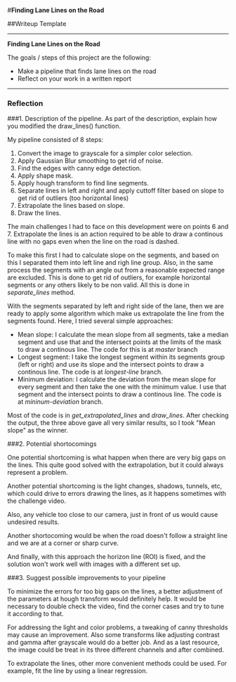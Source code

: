 #**Finding Lane Lines on the Road** 

##Writeup Template

---

**Finding Lane Lines on the Road**

The goals / steps of this project are the following:
* Make a pipeline that finds lane lines on the road
* Reflect on your work in a written report


[//]: # (Image References)

[image1]: ./examples/grayscale.jpg "Grayscale"

---

### Reflection

###1. Description of the pipeline. As part of the description, explain how you modified the draw_lines() function.

My pipeline consisted of 8 steps:

1. Convert the image to grayscale for a simpler color selection.
2. Apply Gaussian Blur smoothing to get rid of noise.
3. Find the edges with canny edge detection.
4. Apply shape mask.
5. Apply hough transform to find line segments.
6. Separate lines in left and right and apply cuttoff filter based on slope to get rid of outliers (too horizontal lines)
7. Extrapolate the lines based on slope.
8. Draw the lines.

The main challenges I had to face on this development were on points 6 and 7. Extrapolate the lines is an action required to be able to draw a continous line with no gaps even when the line on the road is dashed.

To make this first I had to calculate slope on the segments, and based on this I separated them into left line and righ line group. Also, in the same process the segments with an angle out from a reasonable expected range are excluded. This is done to get rid of outliers, for example horizontal segments or any others likely to be non valid. All this is done in *separate_lines* method.

With the segments separated by left and right side of the lane, then we are ready to apply some algorithm which make us extrapolate the line from the segments found. Here, I tried several simple approaches:
* Mean slope: I calculate the mean slope from all segments, take a median segment and use that and the intersect points at the limits of the mask to draw a continous line. The code for this is at *master* branch
* Longest segment: I take the longest segment within its segments group (left or right) and use its slope and the intersect points to draw a continous line. The code is at *longest-line* branch.
* Minimum deviation: I calculate the deviation from the mean slope for every segment and then take the one with the minimum value. I use that segment and the intersect points to draw a continous line. The code is at *mininum-deviation* branch.

Most of the code is in *get_extrapolated_lines* and *draw_lines*. After checking the output, the three above gave all very similar results, so I took "Mean slope" as the winner. 

###2. Potential shortocomings

One potential shortcoming is what happen when there are very big gaps on the lines. This quite good solved with the extrapolation, but it could always represent a problem.

Another potential shortcoming is the light changes, shadows, tunnels, etc, which could drive to errors drawing the lines, as it happens sometimes with the challenge video.

Also, any vehicle too close to our camera, just in front of us would cause undesired results.

Another shortocoming would be when the road doesn't follow a straight line and we are at a corner or sharp curve.

And finally, with this approach the horizon line (ROI) is fixed, and the solution won't work well with images with a different set up.

###3. Suggest possible improvements to your pipeline

To minimize the errors for too big gaps on the lines, a better adjustment of the parameters at hough transform would definitely help. It would be necessary to double check the video, find the corner cases and try to tune it according to that.

For addressing the light and color problems, a tweaking of canny thresholds may cause an improvement. Also some transforms like adjusting contrast and gamma after grayscale would do a better job. And as a last resource, the image could be treat in its three different channels and after combined.

To extrapolate the lines, other more convenient methods could be used. For example, fit the line by using a linear regression.
